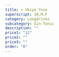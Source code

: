 ```yaml
---
title: + Ukiyo Yuzo
superscript: 10,M,F
category: Longdrinks
subcategory: Gin-Tonic
description: ""
price1: "12"
price2: ""
price3: ""
order: "8"
---
```

